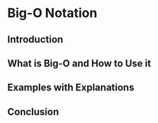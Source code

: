 # Big-O Notation

## Introduction

## What is Big-O and How to Use it

## Examples with Explanations

## Conclusion